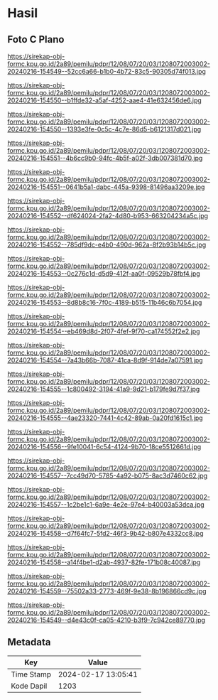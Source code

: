 # Hasil

## Foto C Plano

https://sirekap-obj-formc.kpu.go.id/2a89/pemilu/pdpr/12/08/07/20/03/1208072003002-20240216-154549--52cc6a66-b1b0-4b72-83c5-90305d74f013.jpg

https://sirekap-obj-formc.kpu.go.id/2a89/pemilu/pdpr/12/08/07/20/03/1208072003002-20240216-154550--b1ffde32-a5af-4252-aae4-41e632456de6.jpg

https://sirekap-obj-formc.kpu.go.id/2a89/pemilu/pdpr/12/08/07/20/03/1208072003002-20240216-154550--1393e3fe-0c5c-4c7e-86d5-b6121317d021.jpg

https://sirekap-obj-formc.kpu.go.id/2a89/pemilu/pdpr/12/08/07/20/03/1208072003002-20240216-154551--4b6cc9b0-94fc-4b5f-a02f-3db007381d70.jpg

https://sirekap-obj-formc.kpu.go.id/2a89/pemilu/pdpr/12/08/07/20/03/1208072003002-20240216-154551--0641b5a1-dabc-445a-9398-81496aa3209e.jpg

https://sirekap-obj-formc.kpu.go.id/2a89/pemilu/pdpr/12/08/07/20/03/1208072003002-20240216-154552--df624024-2fa2-4d80-b953-663204234a5c.jpg

https://sirekap-obj-formc.kpu.go.id/2a89/pemilu/pdpr/12/08/07/20/03/1208072003002-20240216-154552--785df9dc-e4b0-490d-962a-8f2b93b14b5c.jpg

https://sirekap-obj-formc.kpu.go.id/2a89/pemilu/pdpr/12/08/07/20/03/1208072003002-20240216-154553--0c276c1d-d5d9-412f-aa0f-09529b78fbf4.jpg

https://sirekap-obj-formc.kpu.go.id/2a89/pemilu/pdpr/12/08/07/20/03/1208072003002-20240216-154553--8d8b8c16-7f0c-4189-b515-11b46c6b7054.jpg

https://sirekap-obj-formc.kpu.go.id/2a89/pemilu/pdpr/12/08/07/20/03/1208072003002-20240216-154554--eb469d8d-2f07-4fef-9f70-ca174552f2e2.jpg

https://sirekap-obj-formc.kpu.go.id/2a89/pemilu/pdpr/12/08/07/20/03/1208072003002-20240216-154554--7a43b66b-7087-41ca-8d9f-914de7a07591.jpg

https://sirekap-obj-formc.kpu.go.id/2a89/pemilu/pdpr/12/08/07/20/03/1208072003002-20240216-154555--1c800492-3194-41a9-9d21-b179fe9d7f37.jpg

https://sirekap-obj-formc.kpu.go.id/2a89/pemilu/pdpr/12/08/07/20/03/1208072003002-20240216-154555--4ae23320-7441-4c42-89ab-0a20fd1615c1.jpg

https://sirekap-obj-formc.kpu.go.id/2a89/pemilu/pdpr/12/08/07/20/03/1208072003002-20240216-154556--9fe10041-6c54-4124-9b70-18ce5512661d.jpg

https://sirekap-obj-formc.kpu.go.id/2a89/pemilu/pdpr/12/08/07/20/03/1208072003002-20240216-154557--7cc49d70-5785-4a92-b075-8ac3d7460c62.jpg

https://sirekap-obj-formc.kpu.go.id/2a89/pemilu/pdpr/12/08/07/20/03/1208072003002-20240216-154557--1c2be1c1-6a9e-4e2e-97e4-b40003a53dca.jpg

https://sirekap-obj-formc.kpu.go.id/2a89/pemilu/pdpr/12/08/07/20/03/1208072003002-20240216-154558--d7f64fc7-5fd2-46f3-9b42-b807e4332cc8.jpg

https://sirekap-obj-formc.kpu.go.id/2a89/pemilu/pdpr/12/08/07/20/03/1208072003002-20240216-154558--a14f4be1-d2ab-4937-82fe-171b08c40087.jpg

https://sirekap-obj-formc.kpu.go.id/2a89/pemilu/pdpr/12/08/07/20/03/1208072003002-20240216-154559--75502a33-2773-469f-9e38-8b196866cd9c.jpg

https://sirekap-obj-formc.kpu.go.id/2a89/pemilu/pdpr/12/08/07/20/03/1208072003002-20240216-154549--d4e43c0f-ca05-4210-b3f9-7c942ce89770.jpg


## Metadata

| Key        | Value               |
| ---------- | ------------------- |
| Time Stamp | 2024-02-17 13:05:41 |
| Kode Dapil | 1203                |



